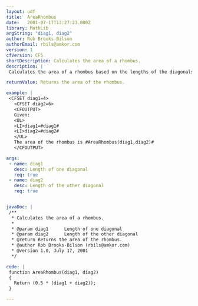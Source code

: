 ```yaml
---
layout: udf
title:  AreaRhombus
date:   2001-07-17T13:27:23.000Z
library: MathLib
argString: "diag1, diag2"
author: Rob Brooks-Bilson
authorEmail: rbils@amkor.com
version: 1
cfVersion: CF5
shortDescription: Calculates the area of a rhombus.
description: |
 Calculates the area of a rhombus based on the lengths of the diagonals.

returnValue: Returns the area of the rhombus.

example: |
 <CFSET diag1=4>
   <CFSET diag2=6>
   <CFOUTPUT>
   Given:
   <UL>
   <LI>diag1=#diag1#
   <LI>diag2=#diag2#
   </UL>
   The area of the rhombus is #AreaRhombus(diag1,diag2)#
   </CFOUTPUT>

args:
 - name: diag1
   desc: Length of one diagonal
   req: true
 - name: diag2
   desc: Length of the other diagonal
   req: true


javaDoc: |
 /**
  * Calculates the area of a rhombus.
  * 
  * @param diag1      Length of one diagonal 
  * @param diag2      Length of the other diagonal 
  * @return Returns the area of the rhombus. 
  * @author Rob Brooks-Bilson (rbils@amkor.com) 
  * @version 1.0, July 17, 2001 
  */

code: |
 function AreaRhombus(diag1, diag2)
 {
   Return (0.5 * (diag1 + diag2));
 }

---
```


